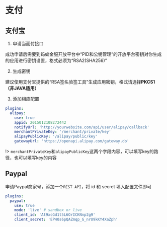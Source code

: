 # 支付

## 支付宝

1. 申请当面付接口

成功申请后需要到蚂蚁金服开放平台中“PID和公钥管理”的开放平台密钥对你生成的应用进行密钥设置，格式必须为“RSA2(SHA256)”

2. 生成密钥

建议使用支付宝提供的“RSA签名验签工具”生成应用密钥，格式请选择**PKCS1（非JAVA适用）**

3. 添加相应配置

```yaml
plugins:
  alipay:
    use: true
    appid: 2015012108272442
    notifyUrl: 'http://yourwebsite.com/api/user/alipay/callback'
    merchantPrivateKey: '/merchant/private/key'
    alipayPublicKey: '/alipay/public/key'
    gatewayUrl: 'https://openapi.alipay.com/gateway.do'
```

!> `merchantPrivateKey`和`alipayPublicKey`这两个字段内容，可以填写key的路径，也可以填写key的内容

## Paypal

申请Paypal商家号，添加一个`REST API`，将 id 和 secret 填入配置文件即可

```yaml
plugins:
  paypal:
    use: true
    mode: 'live' # sandbox or live
    client_id: 'At9xcGd1t5L6OrICKNnp2g9'
    client_secret: 'EP40s6pQAZmqp_G_nrU9kKY4XaZph'
```